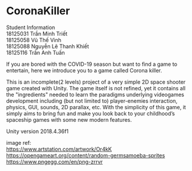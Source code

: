 # CoronaKiller

Student Information \
18125031 Trần Minh Triết \
18125058 Vũ Thế Vinh \
18125088 Nguyễn Lê Thanh Khiết \
18125116 Trần Anh Tuấn

If you are bored with the COVID-19 season but want to find a game to entertain, here we introduce you to a game called Corona killer. 

This is an incomplete(2 levels) project of a very simple 2D space shooter game created with Unity.
The game itself is not refined, yet it contains all the "ingredients" needed to learn the paradigms underlying videogames development
including (but not limited to) player-enemies interaction, physics, GUI, sounds, 2D parallax, etc.
With the simplicity of this game, it simply aims to bring fun and make you look back to your childhood’s spaceship games with some new modern features. 

Unity version 2018.4.36f1

image ref: \
https://www.artstation.com/artwork/Or4kK \
https://opengameart.org/content/random-germsamoeba-sprites \
https://www.pngegg.com/en/png-zrrvr


